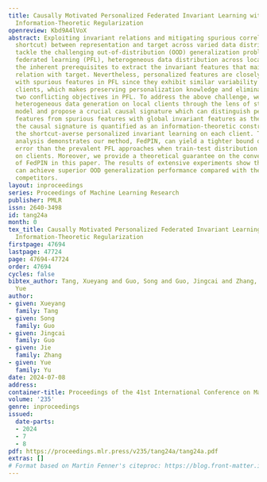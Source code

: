 ```yaml
---
title: Causally Motivated Personalized Federated Invariant Learning with Shortcut-Averse
  Information-Theoretic Regularization
openreview: Kbd9A4lVoX
abstract: Exploiting invariant relations and mitigating spurious correlation (a.k.a.,
  shortcut) between representation and target across varied data distributions can
  tackle the challenging out-of-distribution (OOD) generalization problem. In personalized
  federated learning (PFL), heterogeneous data distribution across local clients offers
  the inherent prerequisites to extract the invariant features that maintain invariant
  relation with target. Nevertheless, personalized features are closely entangled
  with spurious features in PFL since they exhibit similar variability across different
  clients, which makes preserving personalization knowledge and eliminating shortcuts
  two conflicting objectives in PFL. To address the above challenge, we analyse the
  heterogeneous data generation on local clients through the lens of structured causal
  model and propose a crucial causal signature which can distinguish personalized
  features from spurious features with global invariant features as the anchor. Then
  the causal signature is quantified as an information-theoretic constraint that facilitates
  the shortcut-averse personalized invariant learning on each client. Theoretical
  analysis demonstrates our method, FedPIN, can yield a tighter bound on generalization
  error than the prevalent PFL approaches when train-test distribution shift exists
  on clients. Moreover, we provide a theoretical guarantee on the convergence rate
  of FedPIN in this paper. The results of extensive experiments show that our method
  can achieve superior OOD generalization performance compared with the state-of-the-art
  competitors.
layout: inproceedings
series: Proceedings of Machine Learning Research
publisher: PMLR
issn: 2640-3498
id: tang24a
month: 0
tex_title: Causally Motivated Personalized Federated Invariant Learning with Shortcut-Averse
  Information-Theoretic Regularization
firstpage: 47694
lastpage: 47724
page: 47694-47724
order: 47694
cycles: false
bibtex_author: Tang, Xueyang and Guo, Song and Guo, Jingcai and Zhang, Jie and Yu,
  Yue
author:
- given: Xueyang
  family: Tang
- given: Song
  family: Guo
- given: Jingcai
  family: Guo
- given: Jie
  family: Zhang
- given: Yue
  family: Yu
date: 2024-07-08
address:
container-title: Proceedings of the 41st International Conference on Machine Learning
volume: '235'
genre: inproceedings
issued:
  date-parts:
  - 2024
  - 7
  - 8
pdf: https://proceedings.mlr.press/v235/tang24a/tang24a.pdf
extras: []
# Format based on Martin Fenner's citeproc: https://blog.front-matter.io/posts/citeproc-yaml-for-bibliographies/
---
```

